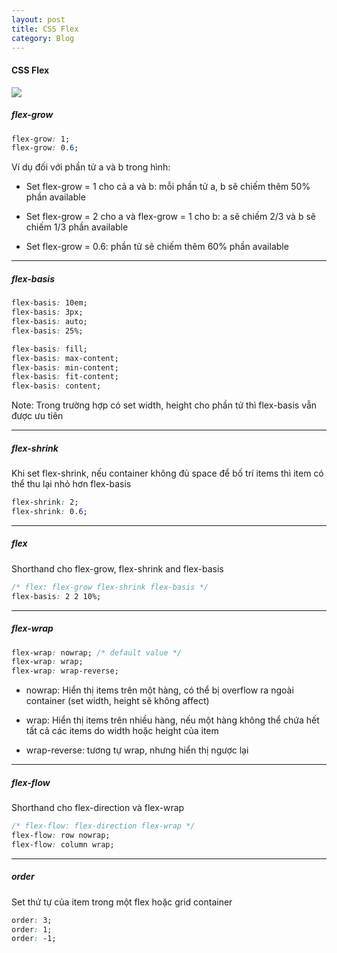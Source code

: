 ```yaml
---
layout: post
title: CSS Flex
category: Blog
---
```


#### CSS Flex

<div class="text-center">
  <img src="{{ "/assets/image/flex.png" | absolute_url }}">
</div>

##### flex-grow

```css
flex-grow: 1;
flex-grow: 0.6;
```

Ví dụ đối với phần tử a và b trong hình:

- Set flex-grow = 1 cho cả a và b: mỗi phần tử a, b sẽ chiếm thêm 50% phần available

- Set flex-grow = 2 cho a và flex-grow = 1 cho b: a sẽ chiếm 2/3 và b sẽ chiếm 1/3 phần available

- Set flex-grow = 0.6: phần tử sẽ chiếm thêm 60% phần available

<hr class="divide-line" />

##### flex-basis

```css
flex-basis: 10em;
flex-basis: 3px;
flex-basis: auto;
flex-basis: 25%;

flex-basis: fill;
flex-basis: max-content;
flex-basis: min-content;
flex-basis: fit-content;
flex-basis: content;
```

Note: Trong trường hợp có set width, height cho phần tử thì flex-basis vẫn được ưu tiên

<hr class="divide-line" />

##### flex-shrink

Khi set flex-shrink, nếu container không đủ space để bố trí items thì item có thể thu lại nhỏ hơn flex-basis

```css
flex-shrink: 2;
flex-shrink: 0.6;
```

<hr class="divide-line" />

##### flex

Shorthand cho flex-grow, flex-shrink and flex-basis

```css
/* flex: flex-grow flex-shrink flex-basis */
flex-basis: 2 2 10%;
```

<hr class="divide-line" />

##### flex-wrap

```css
flex-wrap: nowrap; /* default value */
flex-wrap: wrap;
flex-wrap: wrap-reverse;
```

- nowrap: Hiển thị items trên một hàng, có thể bị overflow ra ngoài container (set width, height sẽ không affect)

- wrap: Hiển thị items trên nhiều hàng, nếu một hàng không thể chứa hết tất cả các items do width hoặc height của item

- wrap-reverse: tương tự wrap, nhưng hiển thị ngược lại

<hr class="divide-line" />

##### flex-flow

Shorthand cho flex-direction và flex-wrap

```css
/* flex-flow: flex-direction flex-wrap */
flex-flow: row nowrap;
flex-flow: column wrap;
```

<hr class="divide-line" />

##### order

Set thứ tự của item trong một flex hoặc grid container

```css
order: 3;
order: 1;
order: -1;
```
